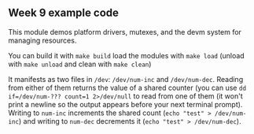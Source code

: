 ## Week 9 example code

This module demos platform drivers, mutexes, and the devm system for managing resources.

You can build it with `make build` load the modules with `make load` (unload with `make unload` and clean with `make clean`)

It manifests as two files in `/dev`: `/dev/num-inc` and `/dev/num-dec`. Reading from either of them returns the value
of a shared counter (you can use `dd if=/dev/num-??? count=1 2>/dev/null` to read from one of them (it won't print a newline so the
output appears before your next terminal prompt). Writing to `num-inc` increments the shared count (`echo "test" > /dev/num-inc`)
and writing to `num-dec` decrements it (`echo "test" > /dev/num-dec`).
